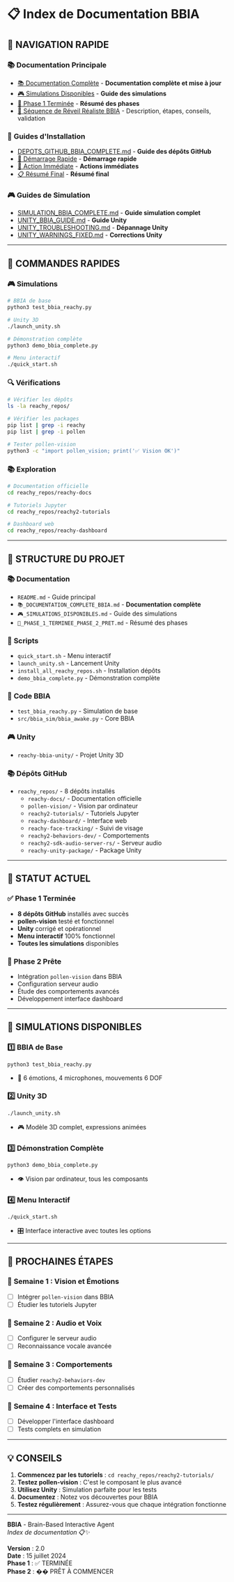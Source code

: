 # 📋 Index de Documentation BBIA

## 🎯 **NAVIGATION RAPIDE**

### 📚 **Documentation Principale**
- [📚 Documentation Complète](📚_DOCUMENTATION_COMPLETE_BBIA.md) - **Documentation complète et mise à jour**
- [🎮 Simulations Disponibles](🎮_SIMULATIONS_DISPONIBLES.md) - **Guide des simulations**
- [🎯 Phase 1 Terminée](🎯_PHASE_1_TERMINEE_PHASE_2_PRET.md) - **Résumé des phases**
- [🤖 Séquence de Réveil Réaliste BBIA](📚_DOCUMENTATION_COMPLETE_BBIA.md#séquence-de-réveil-réaliste-bbia-2024) - Description, étapes, conseils, validation

### 🚀 **Guides d'Installation**
- [DEPOTS_GITHUB_BBIA_COMPLETE.md](DEPOTS_GITHUB_BBIA_COMPLETE.md) - **Guide des dépôts GitHub**
- [🎯 Démarrage Rapide](🎯_DEMARRAGE_RAPIDE_DEPOTS.md) - **Démarrage rapide**
- [🎯 Action Immédiate](🎯_ACTION_IMMEDIATE.md) - **Actions immédiates**
- [📋 Résumé Final](📋_RESUME_COMPLET_FINAL.md) - **Résumé final**

### 🎮 **Guides de Simulation**
- [SIMULATION_BBIA_COMPLETE.md](SIMULATION_BBIA_COMPLETE.md) - **Guide simulation complet**
- [UNITY_BBIA_GUIDE.md](UNITY_BBIA_GUIDE.md) - **Guide Unity**
- [UNITY_TROUBLESHOOTING.md](UNITY_TROUBLESHOOTING.md) - **Dépannage Unity**
- [UNITY_WARNINGS_FIXED.md](UNITY_WARNINGS_FIXED.md) - **Corrections Unity**

---

## 🎯 **COMMANDES RAPIDES**

### 🎮 **Simulations**
```bash
# BBIA de base
python3 test_bbia_reachy.py

# Unity 3D
./launch_unity.sh

# Démonstration complète
python3 demo_bbia_complete.py

# Menu interactif
./quick_start.sh
```

### 🔍 **Vérifications**
```bash
# Vérifier les dépôts
ls -la reachy_repos/

# Vérifier les packages
pip list | grep -i reachy
pip list | grep -i pollen

# Tester pollen-vision
python3 -c "import pollen_vision; print('✅ Vision OK')"
```

### 📚 **Exploration**
```bash
# Documentation officielle
cd reachy_repos/reachy-docs

# Tutoriels Jupyter
cd reachy_repos/reachy2-tutorials

# Dashboard web
cd reachy_repos/reachy-dashboard
```

---

## 📁 **STRUCTURE DU PROJET**

### 📚 **Documentation**
- `README.md` - Guide principal
- `📚_DOCUMENTATION_COMPLETE_BBIA.md` - **Documentation complète**
- `🎮_SIMULATIONS_DISPONIBLES.md` - Guide des simulations
- `🎯_PHASE_1_TERMINEE_PHASE_2_PRET.md` - Résumé des phases

### 🚀 **Scripts**
- `quick_start.sh` - Menu interactif
- `launch_unity.sh` - Lancement Unity
- `install_all_reachy_repos.sh` - Installation dépôts
- `demo_bbia_complete.py` - Démonstration complète

### 🧠 **Code BBIA**
- `test_bbia_reachy.py` - Simulation de base
- `src/bbia_sim/bbia_awake.py` - Core BBIA

### 🎮 **Unity**
- `reachy-bbia-unity/` - Projet Unity 3D

### 📚 **Dépôts GitHub**
- `reachy_repos/` - 8 dépôts installés
  - `reachy-docs/` - Documentation officielle
  - `pollen-vision/` - Vision par ordinateur
  - `reachy2-tutorials/` - Tutoriels Jupyter
  - `reachy-dashboard/` - Interface web
  - `reachy-face-tracking/` - Suivi de visage
  - `reachy2-behaviors-dev/` - Comportements
  - `reachy2-sdk-audio-server-rs/` - Serveur audio
  - `reachy-unity-package/` - Package Unity

---

## 🎯 **STATUT ACTUEL**

### ✅ **Phase 1 Terminée**
- **8 dépôts GitHub** installés avec succès
- **pollen-vision** testé et fonctionnel
- **Unity** corrigé et opérationnel
- **Menu interactif** 100% fonctionnel
- **Toutes les simulations** disponibles

### 🚀 **Phase 2 Prête**
- Intégration `pollen-vision` dans BBIA
- Configuration serveur audio
- Étude des comportements avancés
- Développement interface dashboard

---

## 🎯 **SIMULATIONS DISPONIBLES**

### 1️⃣ **BBIA de Base**
```bash
python3 test_bbia_reachy.py
```
- 🤖 6 émotions, 4 microphones, mouvements 6 DOF

### 2️⃣ **Unity 3D**
```bash
./launch_unity.sh
```
- 🎮 Modèle 3D complet, expressions animées

### 3️⃣ **Démonstration Complète**
```bash
python3 demo_bbia_complete.py
```
- 👁️ Vision par ordinateur, tous les composants

### 4️⃣ **Menu Interactif**
```bash
./quick_start.sh
```
- 🎛️ Interface interactive avec toutes les options

---

## 🎯 **PROCHAINES ÉTAPES**

### 📅 **Semaine 1 : Vision et Émotions**
- [ ] Intégrer `pollen-vision` dans BBIA
- [ ] Étudier les tutoriels Jupyter

### 📅 **Semaine 2 : Audio et Voix**
- [ ] Configurer le serveur audio
- [ ] Reconnaissance vocale avancée

### 📅 **Semaine 3 : Comportements**
- [ ] Étudier `reachy2-behaviors-dev`
- [ ] Créer des comportements personnalisés

### 📅 **Semaine 4 : Interface et Tests**
- [ ] Développer l'interface dashboard
- [ ] Tests complets en simulation

---

## 💡 **CONSEILS**

1. **Commencez par les tutoriels** : `cd reachy_repos/reachy2-tutorials/`
2. **Testez pollen-vision** : C'est le composant le plus avancé
3. **Utilisez Unity** : Simulation parfaite pour les tests
4. **Documentez** : Notez vos découvertes pour BBIA
5. **Testez régulièrement** : Assurez-vous que chaque intégration fonctionne

---

**BBIA** - Brain-Based Interactive Agent  
*Index de documentation* 📋✨

**Version** : 2.0  
**Date** : 15 juillet 2024  
**Phase 1** : ✅ TERMINÉE  
**Phase 2** : �� PRÊT À COMMENCER 